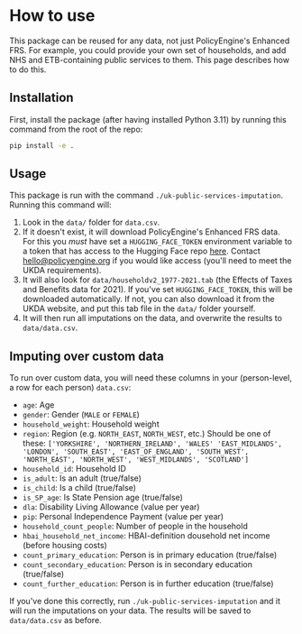 # How to use

This package can be reused for any data, not just PolicyEngine's Enhanced FRS. For example, you could provide your own set of households, and add NHS and ETB-containing public services to them. This page describes how to do this.

## Installation

First, install the package (after having installed Python 3.11) by running this command from the root of the repo:

```bash
pip install -e .
```

## Usage

This package is run with the command `./uk-public-services-imputation`. Running this command will:

1. Look in the `data/` folder for `data.csv`.
2. If it doesn't exist, it will download PolicyEngine's Enhanced FRS data. For this you *must* have set a `HUGGING_FACE_TOKEN` environment variable to a token that has access to the Hugging Face repo [here](https://huggingface.co/policyengine/policyengine-uk-data-private). Contact [hello@policyengine.org](mailto:hello@policyengine.org) if you would like access (you'll need to meet the UKDA requirements).
3. It will also look for `data/householdv2_1977-2021.tab` (the Effects of Taxes and Benefits data for 2021). If you've set `HUGGING_FACE_TOKEN`, this will be downloaded automatically. If not, you can also download it from the UKDA website, and put this tab file in the `data/` folder yourself.
3. It will then run all imputations on the data, and overwrite the results to `data/data.csv`.

## Imputing over custom data

To run over custom data, you will need these columns in your (person-level, a row for each person) `data.csv`:

- `age`: Age
- `gender`: Gender (`MALE` or `FEMALE`)
- `household_weight`: Household weight
- `region`: Region (e.g. `NORTH_EAST`, `NORTH_WEST`, etc.) Should be one of these: `['YORKSHIRE', 'NORTHERN_IRELAND', 'WALES' 'EAST_MIDLANDS', 'LONDON', 'SOUTH_EAST', 'EAST_OF_ENGLAND', 'SOUTH_WEST', 'NORTH_EAST', 'NORTH_WEST', 'WEST_MIDLANDS', 'SCOTLAND']`
- `household_id`: Household ID
- `is_adult`: Is an adult (true/false)
- `is_child`: Is a child (true/false)
- `is_SP_age`: Is State Pension age (true/false)
- `dla`: Disability Living Allowance (value per year)
- `pip`: Personal Independence Payment (value per year)
- `household_count_people`: Number of people in the household
- `hbai_household_net_income`: HBAI-definition dousehold net income (before housing costs)
- `count_primary_education`: Person is in primary education (true/false)
- `count_secondary_education`: Person is in secondary education (true/false)
- `count_further_education`: Person is in further education (true/false)

If you've done this correctly, run `./uk-public-services-imputation` and it will run the imputations on your data. The results will be saved to `data/data.csv` as before.
